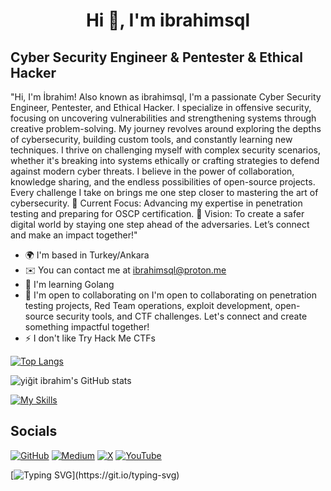 <h1 align="center">Hi 👋, I'm ibrahimsql</h1>

Cyber Security Engineer & Pentester & Ethical Hacker
---
"Hi, I'm İbrahim! Also known as ibrahimsql, I'm a passionate Cyber Security Engineer, Pentester, and Ethical Hacker. I specialize in offensive security, focusing on uncovering vulnerabilities and strengthening systems through creative problem-solving. My journey revolves around exploring the depths of cybersecurity, building custom tools, and constantly learning new techniques. I thrive on challenging myself with complex security scenarios, whether it's breaking into systems ethically or crafting strategies to defend against modern cyber threats. I believe in the power of collaboration, knowledge sharing, and the endless possibilities of open-source projects. Every challenge I take on brings me one step closer to mastering the art of cybersecurity. 🚀 Current Focus: Advancing my expertise in penetration testing and preparing for OSCP certification. 🎯 Vision: To create a safer digital world by staying one step ahead of the adversaries. Let’s connect and make an impact together!"

* 🌍  I'm based in Turkey/Ankara
* ✉️  You can contact me at ibrahimsql@proton.me
* 🧠  I'm learning Golang
* 🤝  I'm open to collaborating on I'm open to collaborating on penetration testing projects, Red Team operations, exploit development, open-source security tools, and CTF challenges. Let's connect and create something impactful together!
* ⚡  I don't like Try Hack Me CTFs

[![Top Langs](https://github-readme-stats.vercel.app/api/top-langs/?username=ibrahmsql)](https://github.com/anuraghazra/github-readme-stats)

![yiğit ibrahim's GitHub stats](https://github-readme-stats.vercel.app/api?username=ibrahmsql&show_icons=true&theme=radical)


[![My Skills](https://skillicons.dev/icons?i=arch,azure,bash,c,cs,cpp,debian,nim,kali,mysql,linux,aws,go,perl,raspberrypi,vala,linux,js,lua,gcp,apple,md,obsidian,powershell,py,rust,vim,visualstudio,vscode,postman,ruby,crystal,windows)](https://skillicons.dev)


## Socials

[![GitHub](https://img.shields.io/badge/GitHub-000?style=for-the-badge&logo=github&logoColor=white)](https://github.com/ibrahmsql)
[![Medium](https://img.shields.io/badge/Medium-000?style=for-the-badge&logo=medium&logoColor=white)](https://medium.com/@ibrahimsql)
[![X](https://img.shields.io/badge/X-000?style=for-the-badge&logo=twitter&logoColor=white)](https://x.com/ibrahimsql)
[![YouTube](https://img.shields.io/badge/YouTube-FF0000?style=for-the-badge&logo=youtube&logoColor=white)](https://youtube.com/@ibrahmsql)



[![Typing SVG](https://readme-typing-svg.herokuapp.com?font=Fira+Code&duration=2000&pause=500&color=1FF773&multiline=true&width=435&height=180&lines=gocat+-listen+3306;listening+on+%5B0.0.0.0%5D+3306+...;connect+to+%5Bibrahimsql%5D+profile;%24+script+%2Fdev%2Fnull+-c+bash;ibrahimsql%40fbi.gov%3A~%24+./order66;..............................;............PwN3d!............;..............................;..............................;..............................;..............................;..............................;)](https://git.io/typing-svg)
